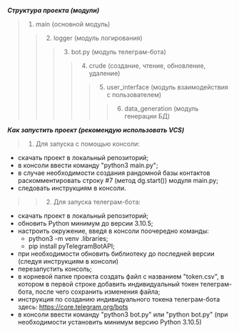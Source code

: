 ***Структура проекта (модули)***

>1. main (основной модуль)
>>2. logger (модуль логирования) 
>>>3. bot.py (модуль телеграм-бота) 
>>>>4. crude (создание, чтение, обновление, удаление)
>>>>>5. user_interface (модуль взаимодействия с пользователем)
>>>>>>6. data_generation (модуль генерации БД)






***Как запустить проект (рекомендую использовать VCS)***

>1. Для запуска с помощью консоли:
- скачать проект в локальный репозиторий;
- в консоли ввести команду "python3 main.py";
- в случае необходимости создания рандомной базы контактов раскомментировать строку #7 (метод dg.start()) модуля main.py;
- следовать инструкциям в консоли.
>>2. Для запуска телеграм-бота:
- скачать проект в локальный репозиторий;
- обновить  Python минимум до версии 3.10.5;
- настроить окружение, введя в консоли поочередно команды: 
    - python3 -m venv .libraries;
    - pip install pyTelegramBotAPI;
- при необходимости обновить библиотеку до последней версии (следуя инструкциям в консоли)
- перезапустить консоль;
- в корневой папке проекта создать файл с названием "token.csv", в котором в первой строке добавить индивидуальный токен телеграм-бота, после чего сохранить изменения файла;
- инструкция по созданию индивидуального токена телеграм-бота здесь: https://core.telegram.org/bots
- в консоли ввести команду "python3 bot.py" или "python bot.py" (при необходимости установить минимум версию Python 3.10.5)
